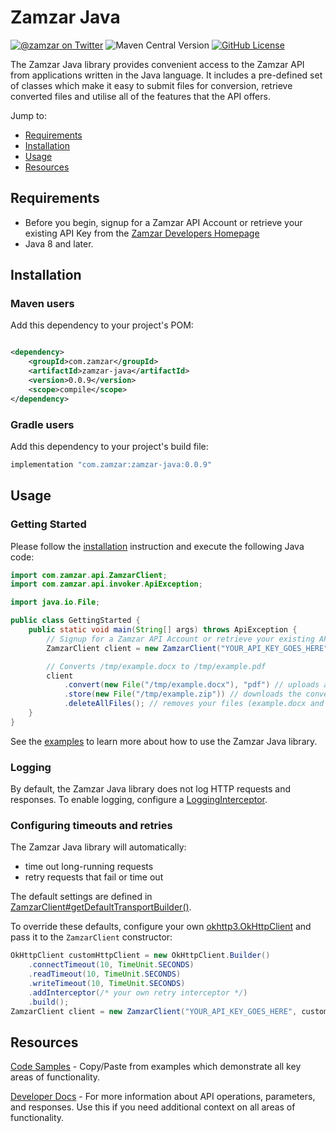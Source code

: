 # Zamzar Java

[![@zamzar on Twitter](https://img.shields.io/badge/twitter-zamzar-blue)](https://twitter.com/zamzar)
![Maven Central Version](https://img.shields.io/maven-central/v/com.zamzar/zamzar-java)
[![GitHub License](https://img.shields.io/github/license/zamzar/zamzar-mock)](https://github.com/zamzar/zamzar-mock/blob/main/LICENSE)

The Zamzar Java library provides convenient access to the Zamzar API from applications written in the Java language.
It includes a pre-defined set of classes which make it easy to submit files for conversion, retrieve converted files
and utilise all of the features that the API offers.

Jump to:

- [Requirements](#requirements)
- [Installation](#installation)
- [Usage](#usage)
- [Resources](#resources)

## Requirements

- Before you begin, signup for a Zamzar API Account or retrieve your existing API Key from
  the [Zamzar Developers Homepage](https://developers.zamzar.com/user)
- Java 8 and later.

## Installation

### Maven users

Add this dependency to your project's POM:

```xml

<dependency>
    <groupId>com.zamzar</groupId>
    <artifactId>zamzar-java</artifactId>
    <version>0.0.9</version>
    <scope>compile</scope>
</dependency>
```

### Gradle users

Add this dependency to your project's build file:

```groovy
implementation "com.zamzar:zamzar-java:0.0.9"
```

## Usage

### Getting Started

Please follow the [installation](#installation) instruction and execute the following Java code:

```java
import com.zamzar.api.ZamzarClient;
import com.zamzar.api.invoker.ApiException;

import java.io.File;

public class GettingStarted {
    public static void main(String[] args) throws ApiException {
        // Signup for a Zamzar API Account or retrieve your existing API Key from https://developers.zamzar.com
        ZamzarClient client = new ZamzarClient("YOUR_API_KEY_GOES_HERE");

        // Converts /tmp/example.docx to /tmp/example.pdf
        client
            .convert(new File("/tmp/example.docx"), "pdf") // uploads and converts your file
            .store(new File("/tmp/example.zip")) // downloads the converted file
            .deleteAllFiles(); // removes your files (example.docx and example.pdf) from Zamzar's servers
    }
}
```

See the [examples](https://github.com/zamzar/zamzar-java/tree/main/src/test/java/com/zamzar/api/examples) to learn more
about how to use the Zamzar Java library.

### Logging

By default, the Zamzar Java library does not log HTTP requests and responses. To enable logging, configure a
[LoggingInterceptor](https://square.github.io/okhttp/5.x/logging-interceptor/okhttp3.logging/-http-logging-interceptor/index.html).

### Configuring timeouts and retries

The Zamzar Java library will automatically:

* time out long-running requests
* retry requests that fail or time out

The default settings are defined in
[ZamzarClient#getDefaultTransportBuilder()](https://github.com/zamzar/zamzar-java/blob/main/src/main/java/com/zamzar/api/ZamzarClient.java).

To override these defaults, configure your
own [okhttp3.OkHttpClient](https://square.github.io/okhttp/5.x/okhttp/okhttp3/-ok-http-client/index.html) and pass it to
the `ZamzarClient` constructor:

```java
OkHttpClient customHttpClient = new OkHttpClient.Builder()
    .connectTimeout(10, TimeUnit.SECONDS)
    .readTimeout(10, TimeUnit.SECONDS)
    .writeTimeout(10, TimeUnit.SECONDS)
    .addInterceptor(/* your own retry interceptor */)
    .build();
ZamzarClient client = new ZamzarClient("YOUR_API_KEY_GOES_HERE", customTransport);
```

## Resources

[Code Samples](https://github.com/zamzar/zamzar-java/tree/main/src/test/java/com/zamzar/api/examples) - Copy/Paste from
examples which demonstrate all key areas of functionality.

[Developer Docs](https://developers.zamzar.com/docs) - For more information about API operations, parameters, and
responses. Use this if you need additional context on all areas of functionality.
